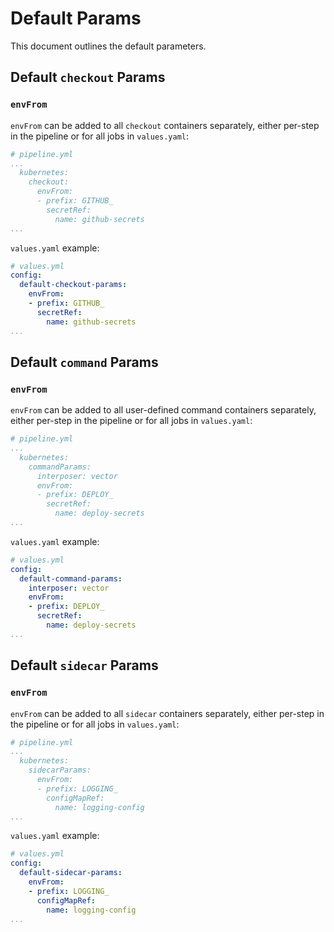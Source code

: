 # Default Params

This document outlines the default parameters.

## Default `checkout` Params

### `envFrom`

`envFrom` can be added to all `checkout` containers separately, either per-step in the pipeline or for all jobs in `values.yaml`:

```yaml
# pipeline.yml
...
  kubernetes:
    checkout:
      envFrom:
      - prefix: GITHUB_
        secretRef:
          name: github-secrets
...
```

`values.yaml` example:

```yaml
# values.yml
config:
  default-checkout-params:
    envFrom:
    - prefix: GITHUB_
      secretRef:
        name: github-secrets
...
```

## Default `command` Params

### `envFrom`

`envFrom` can be added to all user-defined command containers separately, either per-step in the pipeline or for all jobs in `values.yaml`:

```yaml
# pipeline.yml
...
  kubernetes:
    commandParams:
      interposer: vector
      envFrom:
      - prefix: DEPLOY_
        secretRef:
          name: deploy-secrets
...
```

`values.yaml` example:

```yaml
# values.yml
config:
  default-command-params:
    interposer: vector
    envFrom:
    - prefix: DEPLOY_
      secretRef:
        name: deploy-secrets
...
```

## Default `sidecar` Params

### `envFrom`

`envFrom` can be added to all `sidecar` containers separately, either per-step in the pipeline or for all jobs in `values.yaml`:

```yaml
# pipeline.yml
...
  kubernetes:
    sidecarParams:
      envFrom:
      - prefix: LOGGING_
        configMapRef:
          name: logging-config
...
```

`values.yaml` example:

```yaml
# values.yml
config:
  default-sidecar-params:
    envFrom:
    - prefix: LOGGING_
      configMapRef:
        name: logging-config
...
```
